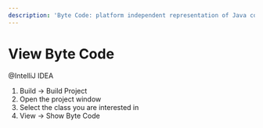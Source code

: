 ```yaml
---
description: 'Byte Code: platform independent representation of Java code'
---
```


# View Byte Code

@IntelliJ IDEA

1. Build -> Build Project
2. Open the project window&#x20;
3. Select the class you are interested in
4. View -> Show Byte Code

